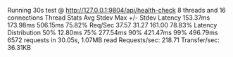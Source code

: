 Running 30s test @ http://127.0.0.1:9804/api/health-check
  8 threads and 16 connections
  Thread Stats   Avg      Stdev     Max   +/- Stdev
    Latency   153.37ms  173.98ms 506.15ms   75.82%
    Req/Sec    37.57     31.27   161.00     78.83%
  Latency Distribution
     50%   12.80ms
     75%  277.54ms
     90%  421.47ms
     99%  496.79ms
  6572 requests in 30.05s, 1.07MB read
Requests/sec:    218.71
Transfer/sec:     36.31KB
